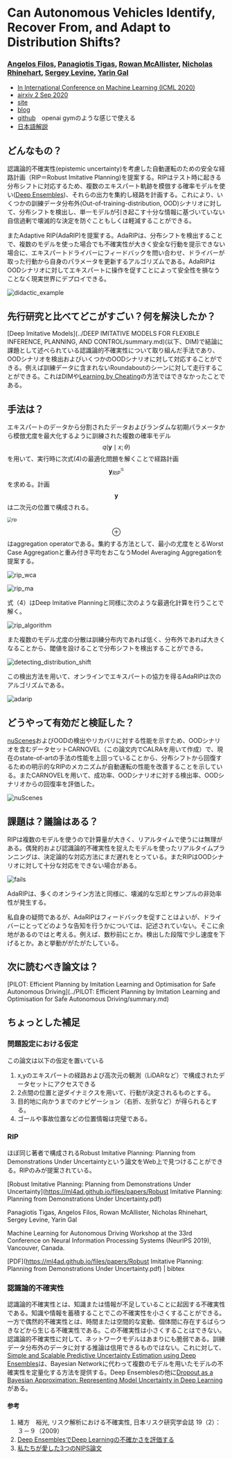# Can Autonomous Vehicles Identify, Recover From, and Adapt to Distribution Shifts?

### [**Angelos Filos**](https://www.google.com/url?q=https%3A%2F%2Ffilangel.github.io%2Fwebsite%2F&sa=D&sntz=1&usg=AFQjCNEpRldXpFVLSuxASMAMfggGVZzTDw)**,** [**Panagiotis Tigas**](https://www.google.com/url?q=https%3A%2F%2Fptigas.com%2F&sa=D&sntz=1&usg=AFQjCNFaQ_oMey80fnB2fhzSdpWXzcJoqQ), [**Rowan McAllister**](https://www.google.com/url?q=https%3A%2F%2Fpeople.eecs.berkeley.edu%2F~rmcallister%2F&sa=D&sntz=1&usg=AFQjCNEmxmIvabKpgXb9oBHN8bAT8lAJ6g)**,** [**Nicholas Rhinehart**](https://www.google.com/url?q=https%3A%2F%2Fpeople.eecs.berkeley.edu%2F~nrhinehart%2F&sa=D&sntz=1&usg=AFQjCNFlqLaQnyyyofeXIlelBfSWCmyAgw)**,** [**Sergey Levine**](https://www.google.com/url?q=https%3A%2F%2Fpeople.eecs.berkeley.edu%2F~svlevine%2F&sa=D&sntz=1&usg=AFQjCNHgPN9in8gN47cvORDE9LTiGxpF7w), [**Yarin Gal**](https://www.google.com/url?q=https%3A%2F%2Fwww.cs.ox.ac.uk%2Fpeople%2Fyarin.gal%2F&sa=D&sntz=1&usg=AFQjCNEGSJhbtELz_NiaNu3IARl6FEErKg)

* [In International Conference on Machine Learning (ICML 2020) ](https://www.google.com/url?q=https%3A%2F%2Ficml.cc%2F&sa=D&sntz=1&usg=AFQjCNH9D47a1jVjsba2KwrRd14UYZcTQw)
* [airxiv 2 Sep 2020](https://arxiv.org/pdf/2006.14911.pdf)
* [site](https://sites.google.com/view/av-detect-recover-adapt)
* [blog](https://oatml.cs.ox.ac.uk/blog/2020/07/09/can_autonomous_vehicles_recover_from_ood.html)
* [github](https://github.com/OATML/oatomobile)　openai gymのような感じで使える
* [日本語解説](https://www.slideshare.net/DeepLearningJP2016/dl3-247953056)

## どんなもの？

認識論的不確実性(epistemic uncertainty)を考慮した自動運転のための安全な経路計画（RIP＝Robust Imitative Planning)を提案する。RIPはテスト時に起きる分布シフトに対応するため、複数のエキスパート軌跡を模倣する確率モデルを使い([Deep Ensembles](https://arxiv.org/abs/1612.01474))、それらの出力を集約し経路を計画する。これにより、いくつかの訓練データ分布外(Out-of-training-distribution, OOD)シナリオに対して、分布シフトを検出し、単一モデルが引き起こす十分な情報に基づいていない自信過剰で壊滅的な決定を防ぐこともしくは軽減することができる。

またAdaptive RIP(AdaRIP)を提案する。AdaRIPは、分布シフトを検出することで、複数のモデルを使った場合でも不確実性が大きく安全な行動を提示できない場合に、エキスパートドライバーにフィードバックを問い合わせ、ドライバーが取った行動から自身のパラメータを更新するアルゴリズムである。AdaRIPはOODシナリオに対してエキスパートに操作を促すことによって安全性を損なうことなく現実世界にデプロイできる。

![didactic_example](./didactic_example.png)

## 先行研究と比べてどこがすごい？何を解決したか？

[Deep Imitative Models](../DEEP IMITATIVE MODELS FOR FLEXIBLE INFERENCE, PLANNING, AND CONTROL/summary.md)(以下、DIM)で結論に課題として述べられている認識論的不確実性について取り組んだ手法であり、OODシナリオを検出およびいくつかのOODシナリオに対して対応することができる。例えば訓練データに含まれないRoundaboutのシーンに対して走行することができる。これはDIMや[Learning by Cheating](https://arxiv.org/abs/1912.12294)の方法ではできなかったことである。

## 手法は？

エキスパートのデータから分割されたデータおよびランダムな初期パラメータから模倣尤度を最大化するように訓練された複数の確率モデル$$q(\mathbf{y} \mid x; \theta)$$を用いて、実行時に次式(4)の最適化問題を解くことで経路計画$$\mathbf{y}_{RIP}^{\mathcal{G}}$$を求める。計画$$\mathbf{y}$$は二次元の位置で構成される。

<img src="./rip.png" alt="rip" style="zoom: 67%;" />

$$\oplus$$はaggregation operatorである。集約する方法として、最小の尤度をとるWorst Case Aggregationと重み付き平均をおこなうModel Averaging Aggregationを提案する。

![rip_wca](./rip_wca.png)

![rip_ma](./rip_ma.png)

式（4）はDeep Imitative Planningと同様に次のような最適化計算を行うことで解く。

![rip_algorithm](./rip_algorithm.png)

また複数のモデル尤度の分散は訓練分布内であれば低く、分布外であれば大きくなることから、閾値を設けることで分布シフトを検出することができる。

![detecting_distribution_shift](./detecting_distribution_shift.png)

この検出方法を用いて、オンラインでエキスパートの協力を得るAdaRIPは次のアルゴリズムである。

![adarip](./adarip.png)

## どうやって有効だと検証した？

[nuScenes](https://www.nuscenes.org/)およびOODの検出やリカバリに対する性能を示すため、OODシナリオを含むデータセットCARNOVEL（この論文内でCALRAを用いて作成）で、現在のstate-of-artの手法の性能を上回っていることから、分布シフトから回復するための明示的なRIPのメカニズムが自動運転の性能を改善することを示している。またCARNOVELを用いて、成功率、OODシナリオに対する検出率、OODシナリオからの回復率を評価した。

![nuScenes](./nuScenes.png)

## 課題は？議論はある？

RIPは複数のモデルを使うので計算量が大きく、リアルタイムで使うには無理がある。偶発的および認識論的不確実性を捉えたモデルを使ったリアルタイムプランニングは、決定論的な対応方法にまだ遅れをとっている。またRIPはOODシナリオに対して十分な対応をできない場合がある。

![fails](./fails.png)

AdaRIPは、多くのオンライン方法と同様に、壊滅的な忘却とサンプルの非効率性が発生する。

私自身の疑問であるが、AdaRIPはフィードバックを促すことはよいが、ドライバーにとってどのような告知を行うかについては、記述されていない。そこに余地があるのではと考える。例えば、数秒前にとか。検出した段階で少し速度を下げるとか。あと挙動ががたがたしている。

## 次に読むべき論文は？

[PILOT: Efficient Planning by Imitation Learning and Optimisation for Safe Autonomous Driving](../PILOT: Efficient Planning by Imitation Learning and Optimisation for Safe Autonomous Driving/summary.md)

## ちょっとした補足

### 問題設定における仮定

この論文は以下の仮定を置いている

1. x,yのエキスパートの経路および高次元の観測（LiDARなど）で構成されたデータセットにアクセスできる
2. 2点間の位置と逆ダイナミクスを用いて、行動が決定されるものとする。
3. 目的地に向かうまでのナビゲーション（右折、左折など）が得られるとする。
4. ゴールや事故位置などの位置情報は完璧である。

### RIP

ほぼ同じ著者で構成されるRobust Imitative Planning: Planning from Demonstrations Under Uncertaintyという論文をWeb上で見つけることができる。RIPのみが提案されている。

[Robust Imitative Planning: Planning from Demonstrations Under Uncertainty](https://ml4ad.github.io/files/papers/Robust Imitative Planning: Planning from Demonstrations Under Uncertainty.pdf)

Panagiotis Tigas, Angelos Filos, Rowan McAllister, Nicholas Rhinehart, Sergey Levine, Yarin Gal

Machine Learning for Autonomous Driving Workshop at the 33rd Conference on Neural Information Processing Systems (NeurIPS 2019), Vancouver, Canada.

 [PDF](https://ml4ad.github.io/files/papers/Robust Imitative Planning: Planning from Demonstrations Under Uncertainty.pdf) | bibtex

### 認識論的不確実性

認識論的不確実性とは、知識または情報が不足していることに起因する不確実性である。知識や情報を蓄積することでこの不確実性を小さくすることができる。一方で偶然的不確実性とは、時間または空間的な変動、個体間に存在するばらつきなどから生じる不確実性である。この不確実性は小さくすることはできない。認識論的不確実性に対して、ネットワークモデルはあまりにも脆弱である。訓練データ分布外のデータに対する推論は信用できるものではない。これに対して、[Simple and Scalable Predictive Uncertainty Estimation using Deep Ensembles](https://arxiv.org/abs/1612.01474)は、Bayesian Networkに代わって複数のモデルを用いたモデルの不確実性を定量化する方法を提供する。Deep Ensemblesの他に[Dropout as a Bayesian Approximation: Representing Model Uncertainty in Deep Learning](http://proceedings.mlr.press/v48/gal16.html)がある。

#### 参考

1. 緒方　裕光, リスク解析における不確実性, 日本リスク研究学会誌 19（2）：３－９（2009）
2. [Deep EnsemblesでDeep Learningの不確かさを評価する](https://st1990.hatenablog.com/entry/2019/08/15/200842)
3. [私たちが愛した3つのNIPS論文](https://magazine.techcareer.jp/instacart-blog/technology-instacart-blog/383/?doing_wp_cron=1564408832.5697760581970214843750)